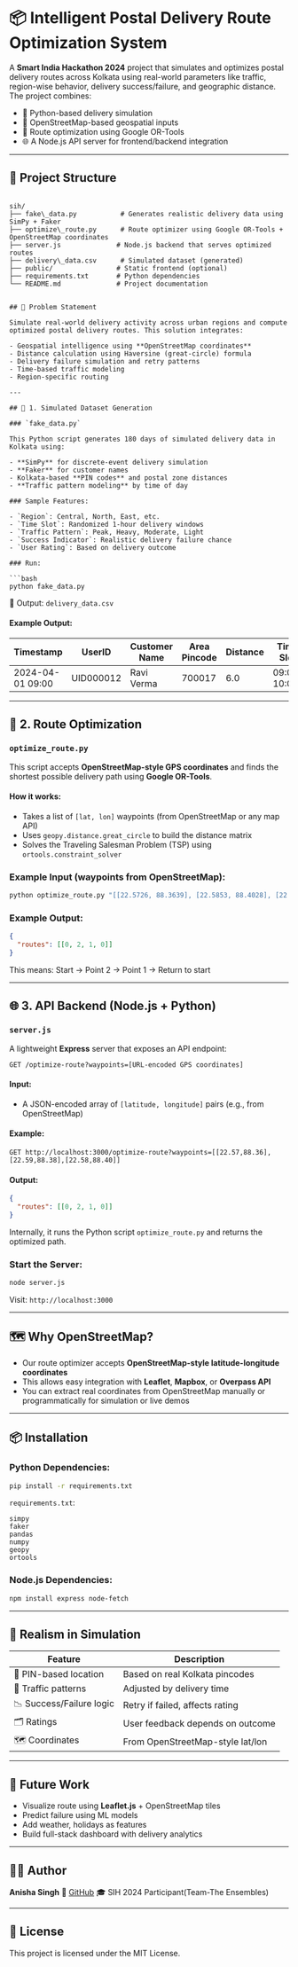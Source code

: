 # 📦 Intelligent Postal Delivery Route Optimization System

A **Smart India Hackathon 2024** project that simulates and optimizes postal delivery routes across Kolkata using real-world parameters like traffic, region-wise behavior, delivery success/failure, and geographic distance. The project combines:

- 🔁 Python-based delivery simulation
- 📍 OpenStreetMap-based geospatial inputs
- 🧠 Route optimization using Google OR-Tools
- 🌐 A Node.js API server for frontend/backend integration

---

## 📁 Project Structure

```

sih/
├── fake\_data.py           # Generates realistic delivery data using SimPy + Faker
├── optimize\_route.py      # Route optimizer using Google OR-Tools + OpenStreetMap coordinates
├── server.js              # Node.js backend that serves optimized routes
├── delivery\_data.csv      # Simulated dataset (generated)
├── public/                # Static frontend (optional)
├── requirements.txt       # Python dependencies
└── README.md              # Project documentation


## 🎯 Problem Statement

Simulate real-world delivery activity across urban regions and compute optimized postal delivery routes. This solution integrates:

- Geospatial intelligence using **OpenStreetMap coordinates**
- Distance calculation using Haversine (great-circle) formula
- Delivery failure simulation and retry patterns
- Time-based traffic modeling
- Region-specific routing

---

## 🧪 1. Simulated Dataset Generation

### `fake_data.py`

This Python script generates 180 days of simulated delivery data in Kolkata using:

- **SimPy** for discrete-event delivery simulation
- **Faker** for customer names
- Kolkata-based **PIN codes** and postal zone distances
- **Traffic pattern modeling** by time of day

### Sample Features:

- `Region`: Central, North, East, etc.
- `Time Slot`: Randomized 1-hour delivery windows
- `Traffic Pattern`: Peak, Heavy, Moderate, Light
- `Success Indicator`: Realistic delivery failure chance
- `User Rating`: Based on delivery outcome

### Run:

```bash
python fake_data.py
````

📁 Output: `delivery_data.csv`

#### Example Output:

| Timestamp        | UserID    | Customer Name | Area Pincode | Distance | Time Slot   | Traffic | Region | Success | Rating |
| ---------------- | --------- | ------------- | ------------ | -------- | ----------- | ------- | ------ | ------- | ------ |
| 2024-04-01 09:00 | UID000012 | Ravi Verma    | 700017       | 6.0      | 09:00–10:00 | Peak    | East   | 1       | 5      |

---

## 🧭 2. Route Optimization

### `optimize_route.py`

This script accepts **OpenStreetMap-style GPS coordinates** and finds the shortest possible delivery path using **Google OR-Tools**.

#### How it works:

* Takes a list of `[lat, lon]` waypoints (from OpenStreetMap or any map API)
* Uses `geopy.distance.great_circle` to build the distance matrix
* Solves the Traveling Salesman Problem (TSP) using `ortools.constraint_solver`

### Example Input (waypoints from OpenStreetMap):

```bash
python optimize_route.py "[[22.5726, 88.3639], [22.5853, 88.4028], [22.5769, 88.3741]]"
```

### Example Output:

```json
{
  "routes": [[0, 2, 1, 0]]
}
```

This means: Start → Point 2 → Point 1 → Return to start

---

## 🌐 3. API Backend (Node.js + Python)

### `server.js`

A lightweight **Express** server that exposes an API endpoint:

```
GET /optimize-route?waypoints=[URL-encoded GPS coordinates]
```

#### Input:

* A JSON-encoded array of `[latitude, longitude]` pairs (e.g., from OpenStreetMap)

#### Example:

```http
GET http://localhost:3000/optimize-route?waypoints=[[22.57,88.36],[22.59,88.38],[22.58,88.40]]
```

#### Output:

```json
{
  "routes": [[0, 2, 1, 0]]
}
```

Internally, it runs the Python script `optimize_route.py` and returns the optimized path.

### Start the Server:

```bash
node server.js
```

Visit: `http://localhost:3000`

---

## 🗺️ Why OpenStreetMap?

* Our route optimizer accepts **OpenStreetMap-style latitude-longitude coordinates**
* This allows easy integration with **Leaflet**, **Mapbox**, or **Overpass API**
* You can extract real coordinates from OpenStreetMap manually or programmatically for simulation or live demos

---

## 📦 Installation

### Python Dependencies:

```bash
pip install -r requirements.txt
```

`requirements.txt`:

```
simpy
faker
pandas
numpy
geopy
ortools
```

### Node.js Dependencies:

```bash
npm install express node-fetch
```

---

## 🧠 Realism in Simulation

| Feature                  | Description                      |
| ------------------------ | -------------------------------- |
| 📍 PIN-based location    | Based on real Kolkata pincodes   |
| 🚦 Traffic patterns      | Adjusted by delivery time        |
| 📉 Success/Failure logic | Retry if failed, affects rating  |
| 🗂️ Ratings              | User feedback depends on outcome |
| 🗺️ Coordinates          | From OpenStreetMap-style lat/lon |

---

## 📌 Future Work

* Visualize route using **Leaflet.js** + OpenStreetMap tiles
* Predict failure using ML models
* Add weather, holidays as features
* Build full-stack dashboard with delivery analytics

---

## 👩‍💻 Author

**Anisha Singh**
🔗 [GitHub](https://github.com/anisha-singh-2004)
🎓 SIH 2024 Participant(Team-The Ensembles)

---

## 📜 License

This project is licensed under the MIT License.



